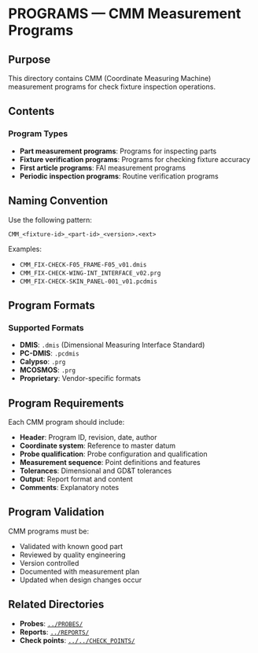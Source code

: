 # PROGRAMS — CMM Measurement Programs

## Purpose

This directory contains CMM (Coordinate Measuring Machine) measurement programs for check fixture inspection operations.

## Contents

### Program Types
- **Part measurement programs**: Programs for inspecting parts
- **Fixture verification programs**: Programs for checking fixture accuracy
- **First article programs**: FAI measurement programs
- **Periodic inspection programs**: Routine verification programs

## Naming Convention

Use the following pattern:
```
CMM_<fixture-id>_<part-id>_<version>.<ext>
```

Examples:
- `CMM_FIX-CHECK-F05_FRAME-F05_v01.dmis`
- `CMM_FIX-CHECK-WING-INT_INTERFACE_v02.prg`
- `CMM_FIX-CHECK-SKIN_PANEL-001_v01.pcdmis`

## Program Formats

### Supported Formats
- **DMIS**: `.dmis` (Dimensional Measuring Interface Standard)
- **PC-DMIS**: `.pcdmis`
- **Calypso**: `.prg`
- **MCOSMOS**: `.prg`
- **Proprietary**: Vendor-specific formats

## Program Requirements

Each CMM program should include:
- **Header**: Program ID, revision, date, author
- **Coordinate system**: Reference to master datum
- **Probe qualification**: Probe configuration and qualification
- **Measurement sequence**: Point definitions and features
- **Tolerances**: Dimensional and GD&T tolerances
- **Output**: Report format and content
- **Comments**: Explanatory notes

## Program Validation

CMM programs must be:
- Validated with known good part
- Reviewed by quality engineering
- Version controlled
- Documented with measurement plan
- Updated when design changes occur

## Related Directories

- **Probes**: [`../PROBES/`](../PROBES/)
- **Reports**: [`../REPORTS/`](../REPORTS/)
- **Check points**: [`../../CHECK_POINTS/`](../../CHECK_POINTS/)
